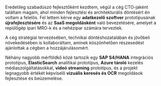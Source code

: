 Eredetileg szabadúszó fejlesztőként kezdtem, végül a cég CTO-jaként találtam magam, ahol minden fejlesztési és architekturális döntésért én voltam a felelős.
Fel lettem kérve egy **adatkezelő szoftver** prototípusának **újrafejlesztésére** és az **SaaS megoldásként** való bevezetésére, amelyet a repülőgép ipari MRO-k és a nehézipar számára terveztek.

A cég stratégiai tervezésében, technikai döntéshozatalában és jövőbeli növekedésében is kollaboráltam, aminek köszönhetően részesedést ajánlottak a cégben a hozzájárulásomért.

Néhány nagyobb mérföldkő közé tartozik egy **SAP S4/HANA** integrációs prototípus, **ElasticSearch** analitikai prototípus, **Azure tároló** kezelés médiaszolgáltatásokkal, **videó streaming** prototípus, és a projekt legnagyobb értékét képviselő **vizuális keresés és OCR** megoldások fejlesztése és beüzemelése.